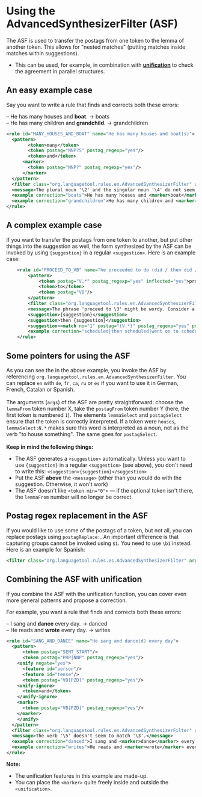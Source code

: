 # Using the AdvancedSynthesizerFilter (ASF)

The ASF is used to transfer the postags from one token to the lemma of another token. This allows for "nested matches" (putting matches inside matches within suggestions).

* This can be used, for example, in combination with **[unification](/using-unification)** to check the agreement in parallel structures.

## An easy example case

Say you want to write a rule that finds and corrects both these errors:

– He has many houses and **boat**. → boats<br>
– He has many children and **grandchild**. → grandchildren

```xml
<rule id="MANY_HOUSES_AND_BOAT" name="He has many houses and boat(s)">
  <pattern>
        <token>many</token>
        <token postag="NNP?S" postag_regexp="yes"/>
        <token>and</token>
      <marker>
        <token postag="NNP?" postag_regexp="yes"/>
      </marker>
  </pattern>
  <filter class="org.languagetool.rules.en.AdvancedSynthesizerFilter" args="lemmaFrom:4 lemmaSelect:NN.* postagFrom:2 postagSelect:NN.*"/>
  <message>The plural noun '\2' and the singular noun '\4' do not seem to match.</message>
  <example correction="boats">He has many houses and <marker>boat</marker>.</example>
  <example correction="grandchildren">He has many children and <marker>grandchild</marker>.</example>
</rule>
```
## A complex example case

If you want to transfer the postags from one token to another, but put other things into the suggestion as well, the form synthesized by the ASF can be invoked by using `{suggestion}` in a regular `<suggestion>`. Here is an example case:

```xml
	<rule id="PROCEED_TO_VB" name="he proceeded to do (did / then did / went on to do">
		<pattern>
			<token postag="V.*" postag_regexp="yes" inflected="yes">proceed<exception>proceeding</exception></token>
			<token>to</token>
			<token postag="VB"/>
		</pattern>
		<filter class="org.languagetool.rules.en.AdvancedSynthesizerFilter" args="lemmaFrom:3 lemmaSelect:V.* postagFrom:1 postagSelect:V.*"/>
		<message>The phrase 'proceed to \3' might be wordy. Consider a shorter alternative to elevate your style.</message>
		<suggestion>{suggestion}</suggestion>
		<suggestion>then {suggestion}</suggestion>
		<suggestion><match no="1" postag="(V.*)" postag_regexp="yes" postag_replace="$1">go</match> on to \3</suggestion>
		<example correction="scheduled|then scheduled|went on to schedule">She <marker>proceeded to schedule</marker> a meeting.</example>
	</rule>
```

## Some pointers for using the ASF

As you can see the in the above example, you invoke the ASF by referencing `org.languagetool.rules.en.AdvancedSynthesizerFilter`. You can replace `en` with `de`, `fr`, `ca`, `ru` or `es` if you want to use it in German, French, Catalan or Spanish.<br><br>
The arguments (`args`) of the ASF are pretty straightforward: choose the `lemmaFrom` token number X, take the `postagFrom` token number Y (here, the first token is numbered `1`). The elements `lemmaSelect` and `postagSelect` ensure that the token is correctly interpreted. If a token were `houses`, `lemmaSelect:N.*` makes sure this word is interpreted as a noun, not as the verb "to house something". The same goes for `postagSelect`.<br><br>
**Keep in mind the following things:**

* The ASF generates a `<suggestion>` automatically. Unless you want to use `{suggestion}` in a regular `<suggestion>` (see above), you don't need to write this: `<suggestion>{suggestion}</suggestion>` 
* Put the ASF **above** the `<message>` (other than you would do with the suggestion. Otherwise, it won't work)
* The ASF doesn't like `<token min="0">` — if the optional token isn't there, the `lemmaFrom` number will no longer be correct.

## Postag regex replacement in the ASF

If you would like to use some of the postags of a token, but not all, you can replace postags using `postagReplace:`. An important difference is that capturing groups cannot be invoked using `$1`. You need to use `\b1` instead. Here is an example for Spanish:

```xml
<filter class="org.languagetool.rules.es.AdvancedSynthesizerFilter" args="lemmaFrom:marker lemmaSelect:V.* postagFrom:marker postagSelect:V(...)3S(.) postagReplace:V\b13P\b2"/>
```

## Combining the ASF with unification

If you combine the ASF with the unification function, you can cover even more general patterns and propose a correction.

For example, you want a rule that finds and corrects both these errors:

– I sang and **dance** every day. → danced<br>
– He reads and **wrote** every day. → writes

```xml
<rule id="SANG_AND_DANCE" name="He sang and dance(d) every day">
  <pattern>
      <token postag="SENT_START"/>
      <token postag="PRP|NNP" postag_regexp="yes"/>
    <unify negate="yes">
      <feature id="person"/>
      <feature id="tense"/>
      <token postag="VB[PZD]" postag_regexp="yes"/>
    <unify-ignore>
      <token>and</token>
    </unify-ignore>
    <marker>
      <token postag="VB[PZD]" postag_regexp="yes"/>
    </marker>
    </unify>
  </pattern>
  <filter class="org.languagetool.rules.en.AdvancedSynthesizerFilter" args="lemmaFrom:5 lemmaSelect:V.* postagFrom:3 postagSelect:V.*"/>
  <message>The verb '\5' doesn't seem to match '\3'.</message>
  <example correction="danced">I sang and <marker>dance</marker> every day.</example>
  <example correction="writes">He reads and <marker>wrote</marker> every day.</example>
</rule>
```
**Note:**<br>
* The unification features in this example are made-up.
* You can place the `<marker>` quite freely inside and outside the `<unification>`.
